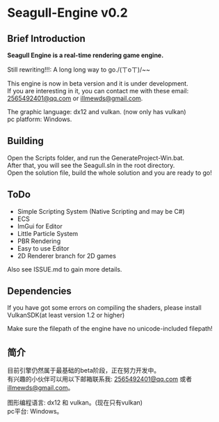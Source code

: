 # Seagull-Engine v0.2

## Brief Introduction

**Seagull Engine is a real-time rendering game engine.**  

Still rewriting!!!: A long long way to go./(ㄒoㄒ)/~~

This engine is now in beta version and it is under development.  
If you are interesting in it, you can contact me with these email: 2565492401@qq.com or illmewds@gmail.com.

The graphic language: dx12 and vulkan. (now only has vulkan)  
pc platform: Windows.  

## Building

Open the Scripts folder, and run the GenerateProject-Win.bat.  
After that, you will see the Seagull.sln in the root directory.  
Open the solution file, build the whole solution and you are ready to go!

## ToDo

- Simple Scripting System (Native Scripting and may be C#)  
- ECS  
- ImGui for Editor  
- Little Particle System  
- PBR Rendering  
- Easy to use Editor  
- 2D Renderer branch for 2D games

Also see ISSUE.md to gain more details.

## Dependencies

If you have got some errors on compiling the shaders, please install VulkanSDK(at least version 1.2 or higher)

Make sure the filepath of the engine have no unicode-included filepath!

## 简介

目前引擎仍然属于最基础的beta阶段，正在努力开发中。  
有兴趣的小伙伴可以用以下邮箱联系我: 2565492401@qq.com 或者 illmewds@gmail.com。

图形编程语言: dx12 和 vulkan。(现在只有vulkan)  
pc平台: Windows。
